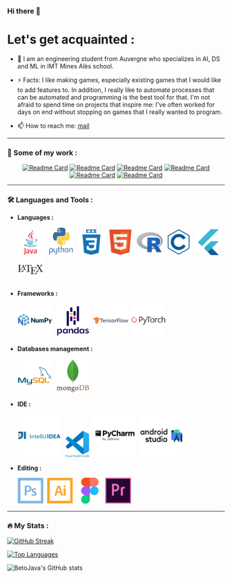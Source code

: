 ### Hi there 👋


# **Let's get acquainted :**
- 🌱 I am an engineering student from Auvergne who specializes in AI, DS and ML in IMT Mines Alès school.

- ⚡ Facts: I like making games, especially existing games that I would like to add features to. In addition, I really like to automate processes that can be automated and programming is the best tool for that. I'm not afraid to spend time on projects that inspire me: I've often worked for days on end without stopping on games that I really wanted to program.

- 📫 How to reach me: [mail](mailto:jbjbtrognon@gmail.com)


---

### :gift: Some of my work :

<div id ="Main repos" align="center">

  [![Readme Card](https://github-readme-stats.vercel.app/api/pin/?username=BetoJava&repo=Suward-game&layout=compact&theme=algolia)](https://github.com/BetoJava/Suward-game)
  [![Readme Card](https://github-readme-stats.vercel.app/api/pin/?username=BetoJava&repo=Sufdo-Pygame-isometric-game&layout=compact&theme=algolia)](https://github.com/BetoJava/Sufdo-Pygame-isometric-game)
  [![Readme Card](https://github-readme-stats.vercel.app/api/pin/?username=BetoJava&repo=Lol-victory-prediction-ML&layout=compact&theme=algolia)](https://github.com/BetoJava/Lol-victory-prediction-ML)
  [![Readme Card](https://github-readme-stats.vercel.app/api/pin/?username=BetoJava&repo=Orowan-Tiger-Project&layout=compact&theme=algolia)](https://github.com/BetoJava/Orowan-Tiger-Project)
  [![Readme Card](https://github-readme-stats.vercel.app/api/pin/?username=BetoJava&repo=first-HTML-CSS-JS-personal-website&layout=compact&theme=algolia)](https://github.com/BetoJava/first-HTML-CSS-JS-personal-website)
  [![Readme Card](https://github-readme-stats.vercel.app/api/pin/?username=BetoJava&repo=GMTOR-game&layout=compact&theme=algolia)](https://github.com/BetoJava/GMTOR-game)

</div>

---

### :hammer_and_wrench: Languages and Tools :

<div>
  
   - **Languages :** 
  
      <img src="https://github.com/devicons/devicon/blob/master/icons/java/java-original-wordmark.svg" title="Java" alt="Java" width="60" height="60"/>&nbsp;
      <img src="https://github.com/devicons/devicon/blob/master/icons/python/python-original-wordmark.svg" title="Python" alt="Python" width="65" height="65"/>&nbsp;
      <img src="https://github.com/devicons/devicon/blob/master/icons/css3/css3-plain-wordmark.svg"  title="CSS3" alt="CSS" width="60" height="60"/>&nbsp;
      <img src="https://github.com/devicons/devicon/blob/master/icons/html5/html5-original.svg" title="HTML5" alt="HTML" width="60" height="60"/>&nbsp;
      <img src="https://github.com/devicons/devicon/blob/master/icons/r/r-original.svg" title="R" alt="R" width="60" height="60"/>&nbsp;
      <img src="https://github.com/devicons/devicon/blob/master/icons/c/c-line.svg" title="C" alt="C" width="60" height="60"/>&nbsp;
      <img src="https://github.com/devicons/devicon/blob/master/icons/flutter/flutter-original.svg" title="Flutter" alt="Flutter" width="60" height="60"/>&nbsp;
      <img src="https://github.com/devicons/devicon/blob/master/icons/latex/latex-original.svg" title="LaTeX" alt="LaTeX" width="60" height="60"/>&nbsp;

   - **Frameworks :**      
  
      <img src="https://github.com/devicons/devicon/blob/master/icons/numpy/numpy-original-wordmark.svg" title="Numpy" alt="Numpy" width="80" height="80"/>&nbsp;
      <img src="https://github.com/devicons/devicon/blob/master/icons/pandas/pandas-original-wordmark.svg" title="Pandas" alt="Pandas" width="80" height="80"/>&nbsp;
      <img src="https://github.com/devicons/devicon/blob/master/icons/tensorflow/tensorflow-original-wordmark.svg" title="Tensorflow" alt="Tensorflow" width="80" height="80"/>&nbsp;
      <img src="https://github.com/devicons/devicon/blob/master/icons/pytorch/pytorch-original-wordmark.svg" title="Pytorch" alt="Pytorch" width="80" height="80"/>&nbsp;
  
   - **Databases management :**   
  
       <img src="https://github.com/devicons/devicon/blob/master/icons/mysql/mysql-original-wordmark.svg" title="MySQL"  alt="MySQL" width="80" height="80"/>&nbsp;
      <img src="https://github.com/devicons/devicon/blob/master/icons/mongodb/mongodb-original-wordmark.svg" title="MongoDB" alt="MongoDB" width="80" height="80"/>&nbsp;
        
  
  - **IDE :**
  
      <img src="https://github.com/devicons/devicon/blob/master/icons/intellij/intellij-original-wordmark.svg" title="IntelliJ" alt="IntelliJ" width="100" height="100"/>&nbsp;
      <img src="https://github.com/devicons/devicon/blob/master/icons/vscode/vscode-original-wordmark.svg" title="VSCode" alt="VSCode" width="60" height="60"/>&nbsp;
      <img src="https://github.com/devicons/devicon/blob/master/icons/pycharm/pycharm-original-wordmark.svg" title="PyCharm" alt="PyCharm" width="100" height="100"/>&nbsp;
  <img src="https://github.com/devicons/devicon/blob/master/icons/androidstudio/androidstudio-original-wordmark.svg" title="AndroidStudio" alt="AndroidStudio" width="100" height="100"/>&nbsp;
  
  - **Editing :**      
  
      <img src="https://github.com/devicons/devicon/blob/master/icons/photoshop/photoshop-line.svg" title="Photoshop" alt="Photoshop" width="60" height="60"/>&nbsp;
      <img src="https://github.com/devicons/devicon/blob/master/icons/illustrator/illustrator-line.svg" title="Illustrator" alt="Illustrator" width="60" height="60"/>&nbsp;
      <img src="https://github.com/devicons/devicon/blob/master/icons/figma/figma-original.svg" title="Figma" alt="Figma" width="60" height="60"/>&nbsp;
      <img src="https://github.com/devicons/devicon/blob/master/icons/premierepro/premierepro-original.svg" title="PremierePro" alt="PremierePro" width="60" height="60"/>&nbsp;

</div>

---

### :fire: My Stats :

[![GitHub Streak](http://github-readme-streak-stats.herokuapp.com?user=BetoJava&theme=algolia&background=000000)](https://git.io/streak-stats)

[![Top Languages](https://github-readme-stats.vercel.app/api/top-langs/?username=BetoJava&layout=compact&theme=algolia)](https://github.com/anuraghazra/github-readme-stats)

![BetoJava's GitHub stats](https://github-readme-stats.vercel.app/api?username=BetoJava&show_icons=true&theme=algolia)
